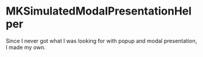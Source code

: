# MKSimulatedModalPresentationHelper
Since I never got what I was looking for with popup and modal presentation, I made my own.

